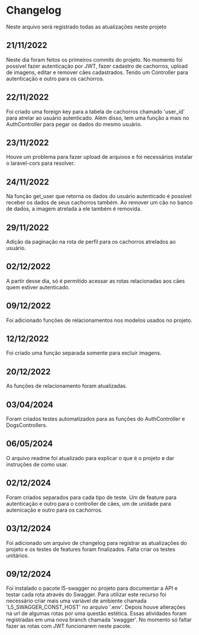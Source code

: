# Changelog

Neste arquivo será registrado todas as atualizações neste projeto

## 21/11/2022

Neste dia foram feitos os primeiros commits do projeto. No momento foi possível fazer autenticação por JWT, fazer cadastro de cachorros, upload de imagens, editar e remover cães cadastrados. Tendo um Controller para autenticação e outro para os cachorros.

## 22/11/2022

Foi criado uma foreign key para a tabela de cachorros chamado 'user_id' para atrelar ao usuário autenticado. Além disso, tem uma função a mais no AuthController para pegar os dados do mesmo usuário.

## 23/11/2022

Houve um problema para fazer upload de arquivos e foi necessários instalar o laravel-cors para resolver.

## 24/11/2022

Na função get_user que retorna os dados do usuário autenticado é possível receber os dados de seus cachorros também. Ao remover um cão no banco de dados, a imagem atrelada a ele também é removida. 

## 29/11/2022

Adição da paginação na rota de perfil para os cachorros atrelados ao usuário.

## 02/12/2022

A partir desse dia, só é permitido acessar as rotas relacionadas aos cães quem estiver autenticado.

## 09/12/2022

Foi adicionado funções de relacionamentos nos modelos usados no projeto.

## 12/12/2022

Foi criado uma função separada somente para excluir imagens.

## 20/12/2022

As funções de relacionamento foram atualizadas.

## 03/04/2024

Foram criados testes automatizados para as funções do AuthController e DogsControllers.

## 06/05/2024

O arquivo readme foi atualizado para explicar o que é o projeto e dar instruções de como usar.

## 02/12/2024

Foram criados separados para cada tipo de teste. Um de feature para autenticação e outro para o controller de cães, um de unidade para autenicação e outro para os cachorros. 

## 03/12/2024

Foi adicionado um arquivo de changelog para registrar as atualizações do projeto e os testes de features foram finalizados. Falta criar os testes unitários.

## 09/12/2024

Foi instalado o pacote l5-swagger no projeto para documentar a API e testar cada rota através do Swagger. Para utilizar este recurso foi necessário criar mais uma variável de ambiente chamada 'L5_SWAGGER_CONST_HOST' no arquivo '.env'. Depois houve alterações na url de algumas rotas por uma questão estética. Essas atividades foram registradas em uma nova branch chamada 'swagger'. No momento só faltar fazer as rotas com JWT funcionarem neste pacote.